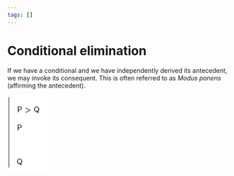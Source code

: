 ```yaml
---
tags: []
---
```


# Conditional elimination

If we have a conditional and we have independently derived its antecedent, we
may invoke its consequent. This is often referred to as _Modus ponens_
(affirming the antecedent).

![](/img/cond-elim.png)
